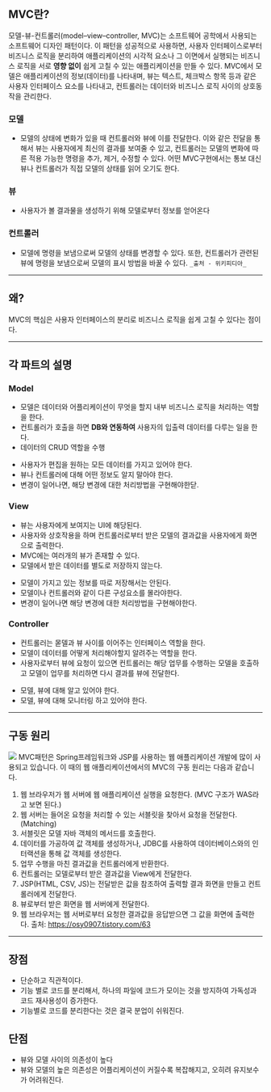 ## MVC란?
모델-뷰-컨트롤러(model–view–controller, MVC)는 소프트웨어 공학에서 사용되는 소프트웨어 디자인 패턴이다. 이 패턴을 성공적으로 사용하면, 사용자 인터페이스로부터 비즈니스 로직을 분리하여 애플리케이션의 시각적 요소나 그 이면에서 실행되는 비즈니스 로직을 서로 **영향 없이** 쉽게 고칠 수 있는 애플리케이션을 만들 수 있다. MVC에서 모델은 애플리케이션의 정보(데이터)를 나타내며, 뷰는 텍스트, 체크박스 항목 등과 같은 사용자 인터페이스 요소를 나타내고, 컨트롤러는 데이터와 비즈니스 로직 사이의 상호동작을 관리한다.

### 모델
- 모델의 상태에 변화가 있을 때 컨트롤러와 뷰에 이를 전달한다. 이와 같은 전달을 통해서 뷰는 사용자에게 최신의 결과를 보여줄 수 있고, 컨트롤러는 모델의 변화에 따른 적용 가능한 명령을 추가, 제거, 수정할 수 있다. 어떤 MVC구현에서는 통보 대신 뷰나 컨트롤러가 직접 모델의 상태를 읽어 오기도 한다.

### 뷰
- 사용자가 볼 결과물을 생성하기 위해 모델로부터 정보를 얻어온다

### 컨트롤러
- 모델에 명령을 보냄으로써 모델의 상태를 변경할 수 있다. 또한, 컨트롤러가 관련된 뷰에 명령을 보냄으로써 모델의 표시 방법을 바꿀 수 있다.
`_출처 - 위키피디아_`
---
## 왜?
MVC의 핵심은 사용자 인터페이스의 분리로 비즈니스 로직을 쉽게 고칠 수 있다는 점이다.

---
## 각 파트의 설명
### Model
- 모델은 데이터와 어플리케이션이 무엇을 할지 내부 비즈니스 로직을 처리하는 역할을 한다.
- 컨트롤러가 호출을 하면 **DB와 연동하여** 사용자의 입출력 데이터를 다루는 일을 한다.
- 데이터의 CRUD 역할을 수행
>
- 사용자가 편집을 원하는 모든 데이터를 가지고 있어야 한다.
- 뷰나 컨트롤러에 대해 어떤 정보도 알지 말아야 한다.
- 변경이 일어나면, 해당 변경에 대한 처리방법을 구현해야한닫.

### View
- 뷰는 사용자에게 보여지는 UI에 해당된다.
- 사용자와 상호작용을 하며 컨트롤러로부터 받은 모델의 결과값을 사용자에게 화면으로 출력한다.
- MVC에는 여러개의 뷰가 존재할 수 있다.
- 모델에서 받은 데이터를 별도로 저장하지 않는다.
>
- 모델이 가지고 있는 정보를 따로 저장해서는 안된다.
- 모델이나 컨트롤러와 같이 다른 구성요소를 몰라야한다.
- 변경이 일어나면 해당 변경에 대한 처리방법을 구현해야한다.

### Controller
- 컨트롤러는 몯델과 뷰 사이를 이어주는 인터페이스 역할을 한다.
- 모델이 데이터를 어떻게 처리해야할지 알려주는 역할을 한다.
- 사용자로부터 뷰에 요청이 있으면 컨트롤러는 해당 업무를 수행하는 모델을 호출하고 모델이 업무를 처리하면 다시 결과를 뷰에 전달한다.
>
- 모델, 뷰에 대해 알고 있어야 한다.
- 모델, 뷰에 대해 모니터링 하고 있어야 한다.
---
## 구동 원리
![](https://velog.velcdn.com/images/zzckckck3/post/47965f42-1455-44e9-8728-6ba4583dbe3b/image.png)
MVC패턴은 Spring프레임워크와 JSP를 사용하는 웹 애플리케이션 개발에 많이 사용되고 있습니다. 이 때의 웹 애플리케이션에서의 MVC의 구동 원리는 다음과 같습니다.

1. 웹 브라우저가 웹 서버에 웹 애플리케이션 실행을 요청한다. (MVC 구조가 WAS라고 보면 된다.)
2. 웹 서버는 들어온 요청을 처리할 수 있는 서블릿을 찾아서 요청을 전달한다. (Matching)
3. 서블릿은 모델 자바 객체의 메서드를 호출한다.
4. 데이터를 가공하여 값 객체를 생성하거나, JDBC를 사용하여 데이터베이스와의 인터랙션을 통해 값 객체를 생성한다.
5. 업무 수행을 마친 결과값을 컨트롤러에게 반환한다.
6. 컨트롤러는 모델로부터 받은 결과값을 View에게 전달한다.
7. JSP(HTML, CSV, JS)는 전달받은 값을 참조하여 출력할 결과 화면을 만들고 컨트롤러에게 전달한다.
8. 뷰로부터 받은 화면을 웹 서버에게 전달한다.
9. 웹 브라우저는 웹 서버로부터 요청한 결과값을 응답받으면 그 값을 화면에 출력한다.
출처: https://osy0907.tistory.com/63
---
## 장점
- 단순하고 직관적이다.
- 기능 별로 코드를 분리해서, 하나의 파일에 코드가 모이는 것을 방지하여 가독성과 코드 재사용성이 증가한다.
- 기능별로 코드를 분리한다는 것은 결국 분업이 쉬워진다.

## 단점
- 뷰와 모델 사이의 의존성이 높다
- 뷰와 모델의 높은 의존성은 어플리케이션이 커질수록 복잡해지고, 오히려 유지보수가 어려워진다.
